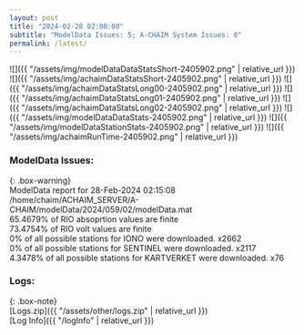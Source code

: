 ```yaml
---
layout: post
title: "2024-02-28 02:00:00"
subtitle: "ModelData Issues: 5; A-CHAIM System Issues: 0"
permalink: /latest/
---
```


![]({{ "/assets/img/modelDataDataStatsShort-2405902.png" | relative_url }})
![]({{ "/assets/img/achaimDataStatsShort-2405902.png" | relative_url }})
![]({{ "/assets/img/achaimDataStatsLong00-2405902.png" | relative_url }})
![]({{ "/assets/img/achaimDataStatsLong01-2405902.png" | relative_url }})
![]({{ "/assets/img/achaimDataStatsLong02-2405902.png" | relative_url }})
![]({{ "/assets/img/modelDataDataStats-2405902.png" | relative_url }})
![]({{ "/assets/img/modelDataStationStats-2405902.png" | relative_url }})
![]({{ "/assets/img/achaimRunTime-2405902.png" | relative_url }})


### ModelData Issues:  
  
{: .box-warning}  
 ModelData report for 28-Feb-2024 02:15:08   
 /home/chaim/ACHAIM_SERVER/A-CHAIM/modelData/2024/059/02/modelData.mat   
 65.4679% of RIO absoprtion values are finite   
 73.4754% of RIO volt values are finite   
 0% of all possible stations for IONO were downloaded. x2662   
 0% of all possible stations for SENTINEL were downloaded. x2117   
 4.3478% of all possible stations for KARTVERKET were downloaded. x76   
  


### Logs:  
  
{: .box-note}  
[Logs.zip]({{ "/assets/other/logs.zip" | relative_url }})  
[Log Info]({{ "/logInfo" | relative_url }})  
